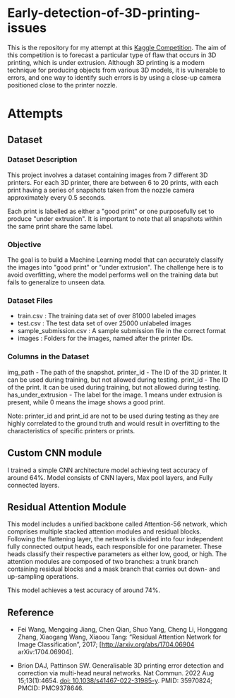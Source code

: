 # Early-detection-of-3D-printing-issues
This is the repository for my attempt at this [Kaggle Competition](https://www.kaggle.com/competitions/early-detection-of-3d-printing-issues). The aim of this competition is to forecast a particular type of flaw that occurs in 3D printing, which is under extrusion. Although 3D printing is a modern technique for producing objects from various 3D models, it is vulnerable to errors, and one way to identify such errors is by using a close-up camera positioned close to the printer nozzle.

# Attempts

## Dataset

### Dataset Description
This project involves a dataset containing images from 7 different 3D printers. For each 3D printer, there are between 6 to 20 prints, with each print having a series of snapshots taken from the nozzle camera approximately every 0.5 seconds.

Each print is labelled as either a "good print" or one purposefully set to produce "under extrusion". It is important to note that all snapshots within the same print share the same label.

### Objective
The goal is to build a Machine Learning model that can accurately classify the images into "good print" or "under extrusion". The challenge here is to avoid overfitting, where the model performs well on the training data but fails to generalize to unseen data.

### Dataset Files
- train.csv : The training data set of over 81000 labeled images
- test.csv : The test data set of over 25000 unlabeled images
- sample_submission.csv : A sample submission file in the correct format
- images : Folders for the images, named after the printer IDs.

### Columns in the Dataset
img_path - The path of the snapshot.
printer_id - The ID of the 3D printer. It can be used during training, but not allowed during testing.
print_id - The ID of the print. It can be used during training, but not allowed during testing.
has_under_extrusion - The label for the image. 1 means under extrusion is present, while 0 means the image shows a good print.

Note: printer_id and print_id are not to be used during testing as they are highly correlated to the ground truth and would result in overfitting to the characteristics of specific printers or prints.

## Custom CNN module

I trained a simple CNN architecture model achieving test accuracy of around 64%. Model consists of CNN layers, Max pool layers, and Fully connected layers.

## Residual Attention Module

This model includes a unified backbone called Attention-56 network, which comprises multiple stacked attention modules and residual blocks. Following the flattening layer, the network is divided into four independent fully connected output heads, each responsible for one parameter. These heads classify their respective parameters as either low, good, or high. The attention modules are composed of two branches: a trunk branch containing residual blocks and a mask branch that carries out down- and up-sampling operations.

This model achieves a test accuracy of around 74%.

## Reference
* Fei Wang, Mengqing Jiang, Chen Qian, Shuo Yang, Cheng Li, Honggang Zhang, Xiaogang Wang, Xiaoou Tang: “Residual Attention Network for Image Classification”, 2017; [http://arxiv.org/abs/1704.06904 arXiv:1704.06904].

* Brion DAJ, Pattinson SW. Generalisable 3D printing error detection and correction via multi-head neural networks. Nat Commun. 2022 Aug 15;13(1):4654. [doi: 10.1038/s41467-022-31985-y](https://www.ncbi.nlm.nih.gov/pmc/articles/PMC9378646/pdf/41467_2022_Article_31985.pdf). PMID: 35970824; PMCID: PMC9378646. 
